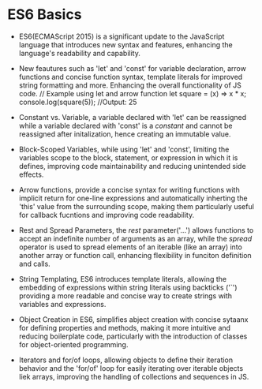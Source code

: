 # ES6 Basics

- ES6(ECMAScript 2015) is a significant update to the JavaScript language that introduces new syntax and features, enhancing the language's readability and capability.

- New feautures such as 'let' and 'const' for variable declaration, arrow functions and concise function syntax, template literals for improved string formatting and more. Enhancing the overall functionality of JS code.
// Example using let and arrow function
let square = (x) => x * x;
console.log(square(5)); //Output: 25

- Constant vs. Variable, a variable declared with 'let' can be reassigned while a variable declared with 'const' is a *constant* and cannot be reassigned after initalization, hence creating an immutable value.

- Block-Scoped Variables, while using 'let' and 'const', limiting the variables scope to the block, statement, or expression in which it is defines, improving code maintainability and reducing unintended side effects.

- Arrow functions, provide a concise syntax for writing functions with implicit return for one-line expressions and automatically inherting the 'this' value from the surrounding scope, making them particularly useful for callback fucntions and improving code readability.

- Rest and Spread Parameters, the *rest* parameter('...') allows functions to accept an indefinite number of arguments as an array, while the *spread* operator is used to spread elements of an iterable (like an array) into another array or function call, enhancing flexibility in funciton definition and calls.

- String Templating, ES6 introduces template literals, allowing the embedding of expressions within string literals using backticks ('`') providing a more readable and concise way to create strings with variables and expressions.

- Object Creation in ES6, simplifies abject creation with concise sytaanx for defining properties and methods, making it more intuitive and reducing boilerplate code, particularly with the introduction of classes for object-oriented programming.

- Iterators and for/of loops, allowing objects to define their iteration behavior and the 'for/of' loop for easily iterating over iterable objects liek arrays, improving the handling of collections and sequences in JS.
